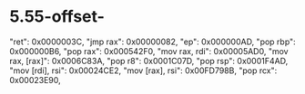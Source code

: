 # 5.55-offset-

  "ret":                    0x0000003C,
  "jmp rax":                0x00000082,
  "ep":                     0x000000AD,
  "pop rbp":                0x000000B6,
  "pop rax":                0x000542F0,
  "mov rax, rdi":           0x00005AD0,
  "mov rax, [rax]":         0x0006C83A,
  "pop r8":                 0x0001C07D,
  "pop rsp":                0x0001F4AD,
  "mov [rdi], rsi":         0x00024CE2,
  "mov [rax], rsi":         0x00FD798B,
  "pop rcx":                0x00023E90,
